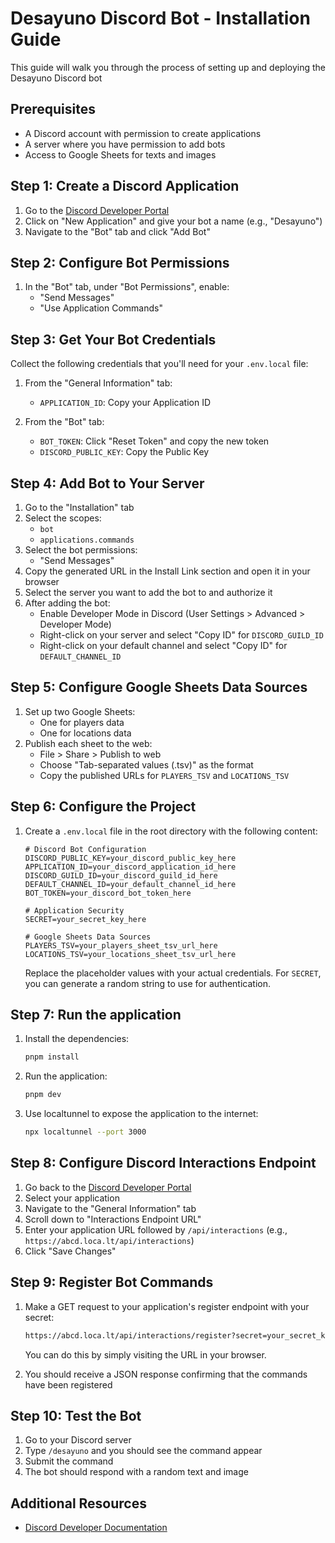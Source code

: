 # Desayuno Discord Bot - Installation Guide

This guide will walk you through the process of setting up and deploying the Desayuno Discord bot

## Prerequisites

- A Discord account with permission to create applications
- A server where you have permission to add bots
- Access to Google Sheets for texts and images

## Step 1: Create a Discord Application

1. Go to the [Discord Developer Portal](https://discord.com/developers/applications)
2. Click on "New Application" and give your bot a name (e.g., "Desayuno")
3. Navigate to the "Bot" tab and click "Add Bot"

## Step 2: Configure Bot Permissions

1. In the "Bot" tab, under "Bot Permissions", enable:
   - "Send Messages"
   - "Use Application Commands"

## Step 3: Get Your Bot Credentials

Collect the following credentials that you'll need for your `.env.local` file:

1. From the "General Information" tab:
   - `APPLICATION_ID`: Copy your Application ID

2. From the "Bot" tab:
   - `BOT_TOKEN`: Click "Reset Token" and copy the new token
   - `DISCORD_PUBLIC_KEY`: Copy the Public Key

## Step 4: Add Bot to Your Server

1. Go to the "Installation" tab
2. Select the scopes:
   - `bot`
   - `applications.commands`
3. Select the bot permissions:
   - "Send Messages"
4. Copy the generated URL in the Install Link section and open it in your browser
5. Select the server you want to add the bot to and authorize it
6. After adding the bot:
   - Enable Developer Mode in Discord (User Settings > Advanced > Developer Mode)
   - Right-click on your server and select "Copy ID" for `DISCORD_GUILD_ID`
   - Right-click on your default channel and select "Copy ID" for `DEFAULT_CHANNEL_ID`

## Step 5: Configure Google Sheets Data Sources

1. Set up two Google Sheets:
   - One for players data
   - One for locations data
2. Publish each sheet to the web:
   - File > Share > Publish to web
   - Choose "Tab-separated values (.tsv)" as the format
   - Copy the published URLs for `PLAYERS_TSV` and `LOCATIONS_TSV`

## Step 6: Configure the Project

1. Create a `.env.local` file in the root directory with the following content:

   ```env
   # Discord Bot Configuration
   DISCORD_PUBLIC_KEY=your_discord_public_key_here
   APPLICATION_ID=your_discord_application_id_here
   DISCORD_GUILD_ID=your_discord_guild_id_here
   DEFAULT_CHANNEL_ID=your_default_channel_id_here
   BOT_TOKEN=your_discord_bot_token_here

   # Application Security
   SECRET=your_secret_key_here

   # Google Sheets Data Sources
   PLAYERS_TSV=your_players_sheet_tsv_url_here
   LOCATIONS_TSV=your_locations_sheet_tsv_url_here
   ```

   Replace the placeholder values with your actual credentials. For `SECRET`, you can generate a random string to use for authentication.

## Step 7: Run the application

1. Install the dependencies:

   ```bash
   pnpm install
   ```

2. Run the application:

   ```bash
   pnpm dev
   ```

3. Use localtunnel to expose the application to the internet:

   ```bash
   npx localtunnel --port 3000
   ```

## Step 8: Configure Discord Interactions Endpoint

1. Go back to the [Discord Developer Portal](https://discord.com/developers/applications)
2. Select your application
3. Navigate to the "General Information" tab
4. Scroll down to "Interactions Endpoint URL"
5. Enter your application URL followed by `/api/interactions` (e.g., `https://abcd.loca.lt/api/interactions`)
6. Click "Save Changes"

## Step 9: Register Bot Commands

1. Make a GET request to your application's register endpoint with your secret:

   ```bash
   https://abcd.loca.lt/api/interactions/register?secret=your_secret_key_here
   ```

   You can do this by simply visiting the URL in your browser.

2. You should receive a JSON response confirming that the commands have been registered

## Step 10: Test the Bot

1. Go to your Discord server
2. Type `/desayuno` and you should see the command appear
3. Submit the command
4. The bot should respond with a random text and image

## Additional Resources

- [Discord Developer Documentation](https://discord.com/developers/docs)
